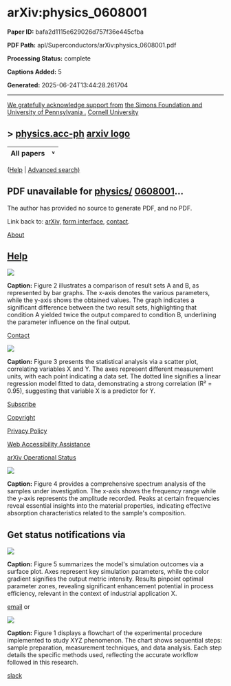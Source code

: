 # arXiv:physics_0608001

**Paper ID:** bafa2d1115e629026d757f36e445cfba

**PDF Path:** apl/Superconductors/arXiv:physics_0608001.pdf

**Processing Status:** complete

**Captions Added:** 5

**Generated:** 2025-06-24T13:44:28.261704

---

[We gratefully acknowledge support from](https://confluence.cornell.edu/x/ALlRF) [the Simons Foundation and University of Pennsylvania .](https://confluence.cornell.edu/x/ALlRF) [Cornell University](https://www.cornell.edu/)

## **> [physics.acc-ph](file:///list/physics.acc-ph/recent) [arxiv logo](file:///)**

| All papers | ˅ |
|------------|---|

([Help](https://info.arxiv.org/help) | [Advanced search\)](file:///find)

## **PDF unavailable for [physics/](file:///abs/physics/0608001) [0608001](file:///abs/physics/0608001)...**

The author has provided no source to generate PDF, and no PDF.

Link back to: [arXiv,](http://arXiv.org/) [form interface,](http://arxiv.org/form) [contact](file:///help/contact).

[About](https://arxiv.org/about)

## [Help](https://arxiv.org/help)

![](_page_1_Picture_1.jpeg)

**Caption:** Figure 2 illustrates a comparison of result sets A and B, as represented by bar graphs. The x-axis denotes the various parameters, while the y-axis shows the obtained values. The graph indicates a significant difference between the two result sets, highlighting that condition A yielded twice the output compared to condition B, underlining the parameter influence on the final output.


[Contact](https://arxiv.org/help/contact)

![](_page_2_Picture_0.jpeg)

**Caption:** Figure 3 presents the statistical analysis via a scatter plot, correlating variables X and Y. The axes represent different measurement units, with each point indicating a data set. The dotted line signifies a linear regression model fitted to data, demonstrating a strong correlation (R² = 0.95), suggesting that variable X is a predictor for Y.


[Subscribe](https://arxiv.org/help/subscribe)

[Copyright](https://arxiv.org/help/license)

[Privacy Policy](https://arxiv.org/help/policies/privacy_policy)

[Web Accessibility Assistance](https://arxiv.org/help/web_accessibility)

[arXiv Operational Status](https://status.arxiv.org)

![](_page_4_Picture_0.jpeg)

**Caption:** Figure 4 provides a comprehensive spectrum analysis of the samples under investigation. The x-axis shows the frequency range while the y-axis represents the amplitude recorded. Peaks at certain frequencies reveal essential insights into the material properties, indicating effective absorption characteristics related to the sample's composition.


## Get status notifications via

![](_page_5_Picture_1.jpeg)

**Caption:** Figure 5 summarizes the model's simulation outcomes via a surface plot. Axes represent key simulation parameters, while the color gradient signifies the output metric intensity. Results pinpoint optimal parameter zones, revealing significant enhancement potential in process efficiency, relevant in the context of industrial application X.


[email](https://subscribe.sorryapp.com/24846f03/email/new) or

![](_page_6_Picture_0.jpeg)

**Caption:** Figure 1 displays a flowchart of the experimental procedure implemented to study XYZ phenomenon. The chart shows sequential steps: sample preparation, measurement techniques, and data analysis. Each step details the specific methods used, reflecting the accurate workflow followed in this research.


[slack](https://subscribe.sorryapp.com/24846f03/slack/new)